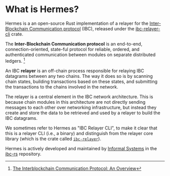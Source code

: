 # What is Hermes?

Hermes is a an open-source Rust implementation of a relayer for the [Inter-Blockchain Communication protocol](https://cosmos.network/ibc) (IBC),
released under the [ibc-relayer-cli](https://crates.io/crates/ibc-relayer-cli) crate.

The **Inter-Blockchain Communication protocol** is an end-to-end, connection-oriented,
state-ful protocol for reliable, ordered, and authenticated communication between modules
on separate distributed ledgers. [^ibc]

An IBC **relayer** is an off-chain process responsible for relaying IBC datagrams between any two chains.
The way it does so is by scanning chain states, building transactions based on these states,
and submitting the transactions to the chains involved in the network.

The relayer is a central element in the IBC network architecture. This is because chain modules
in this architecture are not directly sending messages to each other over networking infrastructure,
but instead they create and store the data to be retrieved and used by a relayer to build the IBC datagrams.

We sometimes refer to Hermes as "IBC Relayer CLI", to make it clear that this
is a relayer CLI (i.e., a binary) and distinguish from the relayer core library
(which is the crate called [`ibc-relayer`](https://crates.io/crates/ibc-relayer)).

Hermes is actively developed and maintained by [Informal Systems](https://informal.systems) in the [ibc-rs](https://github.com/informalsystems/ibc-rs) repository.

[^ibc]: [The Interblockchain Communication Protocol: An Overview](https://arxiv.org/pdf/2006.15918.pdf)
